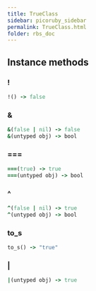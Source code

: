 ```yaml
---
title: TrueClass
sidebar: picoruby_sidebar
permalink: TrueClass.html
folder: rbs_doc
---
```

## Instance methods
### !

```ruby
!() -> false
```
### &

```ruby
&(false | nil) -> false
&(untyped obj) -> bool
```
### ===

```ruby
===(true) -> true
===(untyped obj) -> bool
```
### ^

```ruby
^(false | nil) -> true
^(untyped obj) -> bool
```
### to_s

```ruby
to_s() -> "true"
```
### |

```ruby
|(untyped obj) -> true
```
